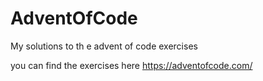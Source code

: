 # AdventOfCode
My solutions to th e advent of code exercises

you can find the exercises here https://adventofcode.com/
